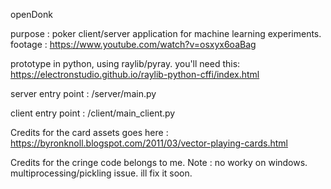 openDonk

purpose : poker client/server application for machine learning experiments.
footage : https://www.youtube.com/watch?v=osxyx6oaBag

prototype in python, using raylib/pyray. you'll need this: 
https://electronstudio.github.io/raylib-python-cffi/index.html

server entry point : /server/main.py

client entry point : /client/main_client.py

Credits for the card assets goes here :
https://byronknoll.blogspot.com/2011/03/vector-playing-cards.html

Credits for the cringe code belongs to me. 
Note : no worky on windows. multiprocessing/pickling issue. ill fix it soon.
